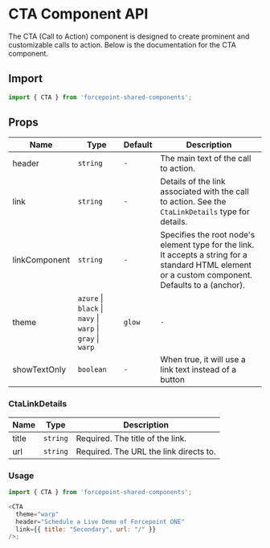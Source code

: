 # CTA Component API

The CTA (Call to Action) component is designed to create prominent and customizable calls to action. Below is the documentation for the CTA component.

## Import

```javascript
import { CTA } from 'forcepoint-shared-components';
```

## Props

| Name | Type | Default | Description |
| --- | --- | --- | --- |
| header | `string` | `-` | The main text of the call to action. |
| link | `string` | `-` | Details of the link associated with the call to action. See the `CtaLinkDetails` type for details. |
| linkComponent | `string` | `-` | Specifies the root node's element type for the link. It accepts a string for a standard HTML element or a custom component. Defaults to a (anchor). |
| theme | `azure` \| `black` \| `navy` \| `warp` \| `gray` \| `warp` | `glow` | `-` | Additional theme for the CTA component. |
| showTextOnly | `boolean` | `-` | When true, it will use a link text instead of a button |


### CtaLinkDetails

| Name | Type | Description |
| --- | --- | --- |
| title | `string` | Required. The title of the link. |
| url | `string` | Required. The URL the link directs to. |

### Usage

```javascript
import { CTA } from 'forcepoint-shared-components';

<CTA
  theme="warp"
  header="Schedule a Live Demo of Forcepoint ONE"
  link={{ title: "Secondary", url: "/" }}
/>;
```
